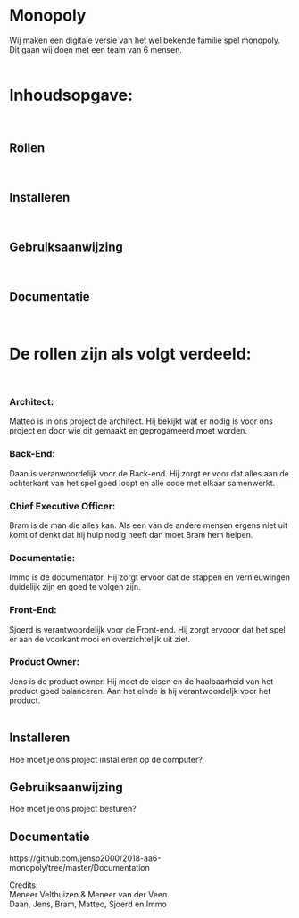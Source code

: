 # Monopoly 

Wij maken een digitale versie van het wel bekende familie spel monopoly. <br>
Dit gaan wij doen met een team van 6 mensen. <br>
<br>


<h1>Inhoudsopgave:</h1> <br>
<h2>Rollen</h2><br>
<h2>Installeren </h2><br>
<h2>Gebruiksaanwijzing</h2><br>
<h2>Documentatie</h2><br>

# De rollen zijn als volgt verdeeld: <br>
<br>
<H3> Architect:</H3>  Matteo is in ons project de architect. Hij bekijkt wat er nodig is voor ons project en door wie dit gemaakt en geprogameerd moet worden. <br>

<H3>Back-End:</H3> Daan is veranwoordelijk voor de Back-end. Hij zorgt er voor dat alles aan de achterkant van het spel goed loopt en alle code met elkaar samenwerkt. <br>

<H3>Chief Executive Officer:</H3> Bram is de man die alles kan. Als een van de andere mensen ergens niet uit komt of denkt dat hij hulp nodig heeft dan moet Bram hem helpen. <br>

<H3>Documentatie:</H3> Immo is de documentator. Hij zorgt ervoor dat de stappen en vernieuwingen duidelijk zijn en goed te volgen zijn.

<H3>Front-End:</H3> Sjoerd is verantwoordelijk voor de Front-end. Hij zorgt ervooor dat het spel er aan de voorkant mooi en overzichtelijk uit ziet. <br>

<H3>Product Owner:</H3> Jens is de product owner. Hij moet de eisen en de haalbaarheid van het product goed balanceren. Aan het einde is hij verantwoordeljk voor het product. <br>
<br>
<h2>Installeren </h2>
Hoe moet je ons project installeren op de computer?


<h2>Gebruiksaanwijzing</h2>
Hoe moet je ons project besturen?


<h2>Documentatie</h2>
https://github.com/jenso2000/2018-aa6-monopoly/tree/master/Documentation<br>


Credits: <br>
Meneer Velthuizen & Meneer van der Veen. <br>
Daan, Jens, Bram, Matteo, Sjoerd en Immo<br>
